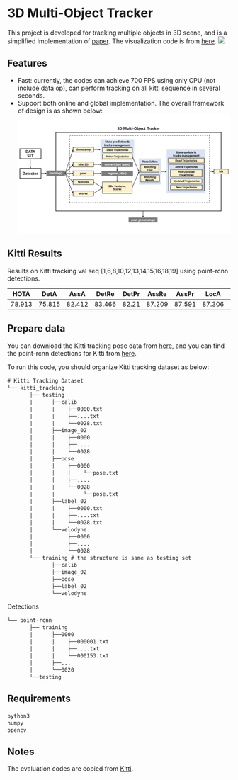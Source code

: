 # 3D Multi-Object Tracker
This project is developed for tracking multiple objects in 3D scene, and is a simplified
implementation of [paper](https://ieeexplore.ieee.org/abstract/document/9352500). The visualization code is from
[here](https://github.com/hailanyi/3D-Detection-Tracking-Viewer).
![](./doc/demo.gif)
## Features
* Fast: currently, the codes can achieve 700 FPS using only CPU (not include data op), can perform tracking 
on all kitti sequence in several seconds. 
* Support both online and global implementation. 
The overall framework of design is as shown below:
![](./doc/framework.jpg)

## Kitti Results
Results on Kitti tracking val seq [1,6,8,10,12,13,14,15,16,18,19] 
using point-rcnn detections. 
 
|HOTA  | DetA  |    AssA  |    DetRe  |   DetPr   |  AssRe  |   AssPr   |  LocA  |   MOTA|
|---|---|---|---|---|---|---|---|---|
|78.913  |  75.815  |  82.412  |  83.466  |  82.21  |   87.209   | 87.591   | 87.306  |  88.49|


## Prepare data 

You can download the Kitti tracking pose data from [here](https://drive.google.com/drive/folders/1Vw_Mlfy_fJY6u0JiCD-RMb6_m37QAXPQ?usp=sharing), and
you can find the point-rcnn detections for Kitti from [here](https://drive.google.com/file/d/1PcAcxN_YNuINMA952ZuDiFNI6CfOU30G/view?usp=sharing).

To run this code, you should organize Kitti tracking dataset as below:
```
# Kitti Tracking Dataset       
└── kitti_tracking
       ├── testing 
       |      ├──calib
       |      |    ├──0000.txt
       |      |    ├──....txt
       |      |    └──0028.txt
       |      ├──image_02
       |      |    ├──0000
       |      |    ├──....
       |      |    └──0028
       |      ├──pose
       |      |    ├──0000
       |      |    |    └──pose.txt
       |      |    ├──....
       |      |    └──0028
       |      |         └──pose.txt
       |      ├──label_02
       |      |    ├──0000.txt
       |      |    ├──....txt
       |      |    └──0028.txt
       |      └──velodyne
       |           ├──0000
       |           ├──....
       |           └──0028      
       └── training # the structure is same as testing set
              ├──calib
              ├──image_02
              ├──pose
              ├──label_02
              └──velodyne 
```
Detections
```
└── point-rcnn
       ├── training
       |      ├──0000
       |      |    ├──000001.txt
       |      |    ├──....txt
       |      |    └──000153.txt
       |      ├──...
       |      └──0020
       └──testing 
```

## Requirements
```
python3
numpy
opencv
```

## Notes
The evaluation codes are copied from [Kitti](https://github.com/JonathonLuiten/TrackEval).
